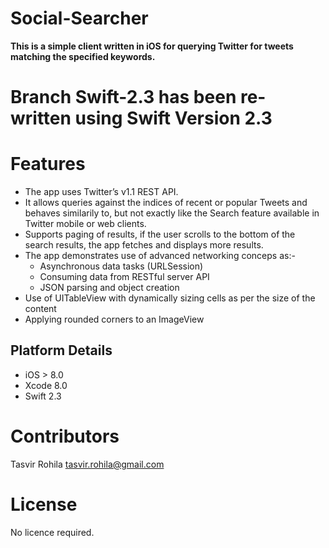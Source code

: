 Social-Searcher
===============
**This is a simple client written in iOS for querying Twitter for tweets matching the specified keywords.**
# Branch Swift-2.3 has been re-written using Swift Version 2.3

Features
=========
* The app uses Twitter’s v1.1 REST API. 
* It allows queries against the indices of recent or popular Tweets and behaves similarily to, but not exactly like the Search feature available in Twitter mobile or web clients.
* Supports paging of results, if the user scrolls to the bottom of the search results, the app fetches and displays more results.
* The app demonstrates use of advanced networking conceps as:-
    - Asynchronous data tasks (URLSession)
    - Consuming data from RESTful server API
    - JSON parsing and object creation
* Use of UITableView with dynamically sizing cells as per the size of the content
* Applying rounded corners to an ImageView

## Platform Details 

* iOS > 8.0
* Xcode 8.0
* Swift 2.3

Contributors
=============
Tasvir Rohila <tasvir.rohila@gmail.com>

License
========
No licence required.
